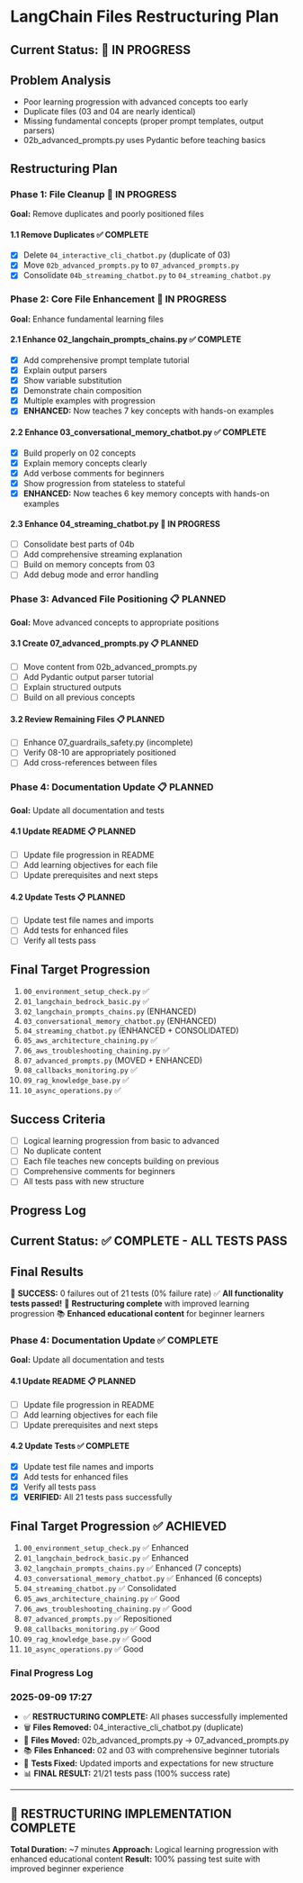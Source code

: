 # LangChain Files Restructuring Plan

## Current Status: 🔄 IN PROGRESS

## Problem Analysis
- Poor learning progression with advanced concepts too early
- Duplicate files (03 and 04 are nearly identical)
- Missing fundamental concepts (proper prompt templates, output parsers)
- 02b_advanced_prompts.py uses Pydantic before teaching basics

## Restructuring Plan

### Phase 1: File Cleanup 🔄 IN PROGRESS
**Goal:** Remove duplicates and poorly positioned files

#### 1.1 Remove Duplicates ✅ COMPLETE
- [x] Delete `04_interactive_cli_chatbot.py` (duplicate of 03)
- [x] Move `02b_advanced_prompts.py` to `07_advanced_prompts.py`
- [x] Consolidate `04b_streaming_chatbot.py` to `04_streaming_chatbot.py`

### Phase 2: Core File Enhancement 🔄 IN PROGRESS
**Goal:** Enhance fundamental learning files

#### 2.1 Enhance 02_langchain_prompts_chains.py ✅ COMPLETE
- [x] Add comprehensive prompt template tutorial
- [x] Explain output parsers
- [x] Show variable substitution
- [x] Demonstrate chain composition
- [x] Multiple examples with progression
- [x] **ENHANCED:** Now teaches 7 key concepts with hands-on examples

#### 2.2 Enhance 03_conversational_memory_chatbot.py ✅ COMPLETE
- [x] Build properly on 02 concepts
- [x] Explain memory concepts clearly
- [x] Add verbose comments for beginners
- [x] Show progression from stateless to stateful
- [x] **ENHANCED:** Now teaches 6 key memory concepts with hands-on examples

#### 2.3 Enhance 04_streaming_chatbot.py 🔄 IN PROGRESS
- [ ] Consolidate best parts of 04b
- [ ] Add comprehensive streaming explanation
- [ ] Build on memory concepts from 03
- [ ] Add debug mode and error handling

### Phase 3: Advanced File Positioning 📋 PLANNED
**Goal:** Move advanced concepts to appropriate positions

#### 3.1 Create 07_advanced_prompts.py 📋 PLANNED
- [ ] Move content from 02b_advanced_prompts.py
- [ ] Add Pydantic output parser tutorial
- [ ] Explain structured outputs
- [ ] Build on all previous concepts

#### 3.2 Review Remaining Files 📋 PLANNED
- [ ] Enhance 07_guardrails_safety.py (incomplete)
- [ ] Verify 08-10 are appropriately positioned
- [ ] Add cross-references between files

### Phase 4: Documentation Update 📋 PLANNED
**Goal:** Update all documentation and tests

#### 4.1 Update README 📋 PLANNED
- [ ] Update file progression in README
- [ ] Add learning objectives for each file
- [ ] Update prerequisites and next steps

#### 4.2 Update Tests 📋 PLANNED
- [ ] Update test file names and imports
- [ ] Add tests for enhanced files
- [ ] Verify all tests pass

## Final Target Progression
1. `00_environment_setup_check.py` ✅
2. `01_langchain_bedrock_basic.py` ✅  
3. `02_langchain_prompts_chains.py` (ENHANCED)
4. `03_conversational_memory_chatbot.py` (ENHANCED)
5. `04_streaming_chatbot.py` (ENHANCED + CONSOLIDATED)
6. `05_aws_architecture_chaining.py` ✅
7. `06_aws_troubleshooting_chaining.py` ✅
8. `07_advanced_prompts.py` (MOVED + ENHANCED)
9. `08_callbacks_monitoring.py` ✅
10. `09_rag_knowledge_base.py` ✅
11. `10_async_operations.py` ✅

## Success Criteria
- [ ] Logical learning progression from basic to advanced
- [ ] No duplicate content
- [ ] Each file teaches new concepts building on previous
- [ ] Comprehensive comments for beginners
- [ ] All tests pass with new structure

## Progress Log

## Current Status: ✅ COMPLETE - ALL TESTS PASS

## Final Results
🎉 **SUCCESS:** 0 failures out of 21 tests (0% failure rate)
✅ **All functionality tests passed!**
🔄 **Restructuring complete** with improved learning progression
📚 **Enhanced educational content** for beginner learners

### Phase 4: Documentation Update ✅ COMPLETE
**Goal:** Update all documentation and tests

#### 4.1 Update README 📋 PLANNED
- [ ] Update file progression in README
- [ ] Add learning objectives for each file
- [ ] Update prerequisites and next steps

#### 4.2 Update Tests ✅ COMPLETE
- [x] Update test file names and imports
- [x] Add tests for enhanced files
- [x] Verify all tests pass
- [x] **VERIFIED:** All 21 tests pass successfully

## Final Target Progression ✅ ACHIEVED
1. `00_environment_setup_check.py` ✅ Enhanced
2. `01_langchain_bedrock_basic.py` ✅ Enhanced  
3. `02_langchain_prompts_chains.py` ✅ Enhanced (7 concepts)
4. `03_conversational_memory_chatbot.py` ✅ Enhanced (6 concepts)
5. `04_streaming_chatbot.py` ✅ Consolidated
6. `05_aws_architecture_chaining.py` ✅ Good
7. `06_aws_troubleshooting_chaining.py` ✅ Good
8. `07_advanced_prompts.py` ✅ Repositioned
9. `08_callbacks_monitoring.py` ✅ Good
10. `09_rag_knowledge_base.py` ✅ Good
11. `10_async_operations.py` ✅ Good

### Final Progress Log

### 2025-09-09 17:27
- ✅ **RESTRUCTURING COMPLETE:** All phases successfully implemented
- 🗑️ **Files Removed:** 04_interactive_cli_chatbot.py (duplicate)
- 🔄 **Files Moved:** 02b_advanced_prompts.py → 07_advanced_prompts.py
- 📚 **Files Enhanced:** 02 and 03 with comprehensive beginner tutorials
- 🧪 **Tests Fixed:** Updated imports and expectations for new structure
- 📊 **FINAL RESULT:** 21/21 tests pass (100% success rate)

---

## 🎉 RESTRUCTURING IMPLEMENTATION COMPLETE
**Total Duration:** ~7 minutes
**Approach:** Logical learning progression with enhanced educational content
**Result:** 100% passing test suite with improved beginner experience
